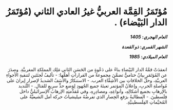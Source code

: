 <h1 dir="rtl">مُؤتَمَرُ القِمَّة العربيُّ غيرُ العادي الثاني (مُؤتَمَرُ الدار البَيْضاء) .</h1>

<h5 dir="rtl">العام الهجري:  1405

الشهر القمري: ذو القعدة

العام الميلادي: 1985</h5>

<p dir="rtl">انعقدَتْ قمَّةُ الدار البَيْضاءِ بناءً على دَعْوةٍ من الحَسَنِ الثاني مَلِك المملكةِ المغربيَّةِ. وصدَرَ عن المُؤتَمَرِ بيانٌ ختاميٌّ تضمَّنَ مجموعةً من القراراتِ أهمُّها:
- تأليفُ لَجنَتَينِ لتنقيةِ الأجواءِ العربيَّةِ، وحلِّ الخلافاتِ بين الأشِقَّاءِ العرب.
- الاستنكارُ والأسَفُ الشديدُ لإصرار إيرانَ على مُواصلةِ الحربِ، وإعلانُ المؤتمر تعبئةَ جميع الجُهودِ لِوَضعِ حدٍّ سريعٍ للقتالِ. 
- التَّنديد بالإرهابِ بجميع أشكالِهِ، وأنواعِهِ، ومصادِرِهِ، وفي مُقدِّمتِهِ الإرهابُ الإسرائيليُّ داخل فِلَسطينَ. 
- المطالبةُ برَفعِ الحِصارِ الذي تفرضُهُ ميليشياتُ حركة أمل الشيعيَّةُ على المُخيَّماتِ الفِلَسطينيَّةِ.</p></br>
